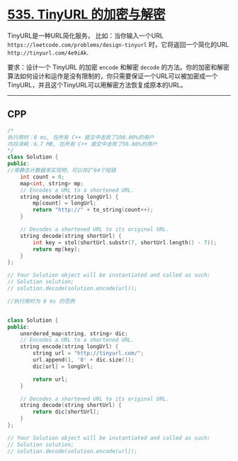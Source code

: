 # [535. TinyURL 的加密与解密](https://leetcode-cn.com/problems/encode-and-decode-tinyurl/)

TinyURL是一种URL简化服务， 比如：当你输入一个URL `https://leetcode.com/problems/design-tinyurl` 时，它将返回一个简化的URL `http://tinyurl.com/4e9iAk`.

要求：设计一个 TinyURL 的加密 `encode` 和解密 `decode` 的方法。你的加密和解密算法如何设计和运作是没有限制的，你只需要保证一个URL可以被加密成一个TinyURL，并且这个TinyURL可以用解密方法恢复成原本的URL。

***

## CPP

```cpp
/*
执行用时：0 ms, 在所有 C++ 提交中击败了100.00%的用户
内存消耗：6.7 MB, 在所有 C++ 提交中击败了56.86%的用户
*/
class Solution {
public:
//用静态计数器来实现吧，可以存2^64个短链
    int count = 0;
    map<int, string> mp;
    // Encodes a URL to a shortened URL.
    string encode(string longUrl) {
        mp[count] = longUrl;
        return "http://" + to_string(count++);
    }

    // Decodes a shortened URL to its original URL.
    string decode(string shortUrl) {
        int key = stol(shortUrl.substr(7, shortUrl.length() - 7));
        return mp[key];
    }
};

// Your Solution object will be instantiated and called as such:
// Solution solution;
// solution.decode(solution.encode(url));
```



```cpp
//执行用时为 8 ms 的范例


class Solution {
public:
    unordered_map<string, string> dic;
    // Encodes a URL to a shortened URL.
    string encode(string longUrl) {
        string url = "http://tinyurl.com/";
        url.append(1, '0' + dic.size());
        dic[url] = longUrl;

        return url;
    }

    // Decodes a shortened URL to its original URL.
    string decode(string shortUrl) {
        return dic[shortUrl];
    }
};

// Your Solution object will be instantiated and called as such:
// Solution solution;
// solution.decode(solution.encode(url));
```

